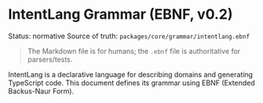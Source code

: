 # IntentLang Grammar (EBNF, v0.2)
Status: normative
Source of truth: `packages/core/grammar/intentlang.ebnf`

> The Markdown file is for humans; the `.ebnf` file is authoritative for parsers/tests.

IntentLang is a declarative language for describing domains and generating TypeScript code. This document defines its grammar using EBNF (Extended Backus-Naur Form).
